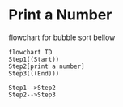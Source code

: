 # Print a Number

flowchart for bubble sort bellow

```mermaid
flowchart TD
Step1((Start))
Step2[print a number]
Step3(((End)))

Step1-->Step2
Step2-->Step3

```